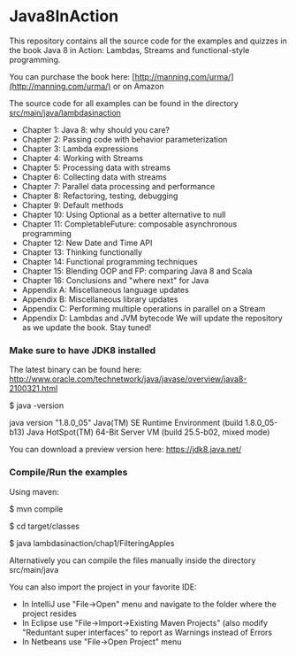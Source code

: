 Java8InAction
===============

This repository contains all the source code for the examples and quizzes in the book Java 8 in Action: Lambdas, Streams
and functional-style programming.

You can purchase the book here: [http://manning.com/urma/](http://manning.com/urma/) or on Amazon

The source code for all examples can be found in the
directory [src/main/java/lambdasinaction](https://github.com/java8/Java8InAction/tree/master/src/main/java/lambdasinaction)

* Chapter 1: Java 8: why should you care?
* Chapter 2: Passing code with behavior parameterization
* Chapter 3: Lambda expressions
* Chapter 4: Working with Streams
* Chapter 5: Processing data with streams
* Chapter 6: Collecting data with streams
* Chapter 7: Parallel data processing and performance
* Chapter 8: Refactoring, testing, debugging
* Chapter 9: Default methods
* Chapter 10: Using Optional as a better alternative to null
* Chapter 11: CompletableFuture: composable asynchronous programming
* Chapter 12: New Date and Time API
* Chapter 13: Thinking functionally
* Chapter 14: Functional programming techniques
* Chapter 15: Blending OOP and FP: comparing Java 8 and Scala
* Chapter 16: Conclusions and "where next" for Java
* Appendix A: Miscellaneous language updates
* Appendix B: Miscellaneous library updates
* Appendix C: Performing multiple operations in parallel on a Stream
* Appendix D: Lambdas and JVM bytecode
  We will update the repository as we update the book. Stay tuned!

### Make sure to have JDK8 installed

The latest binary can be found here: http://www.oracle.com/technetwork/java/javase/overview/java8-2100321.html

$ java -version

java version "1.8.0_05"
Java(TM) SE Runtime Environment (build 1.8.0_05-b13)
Java HotSpot(TM) 64-Bit Server VM (build 25.5-b02, mixed mode)

You can download a preview version here: https://jdk8.java.net/

### Compile/Run the examples

Using maven:

$ mvn compile

$ cd target/classes

$ java lambdasinaction/chap1/FilteringApples

Alternatively you can compile the files manually inside the directory src/main/java

You can also import the project in your favorite IDE:
* In IntelliJ use "File->Open" menu and navigate to the folder where the project resides
* In Eclipse use "File->Import->Existing Maven Projects" (also modify "Reduntant super interfaces" to report as Warnings
instead of Errors
* In Netbeans use "File->Open Project" menu
